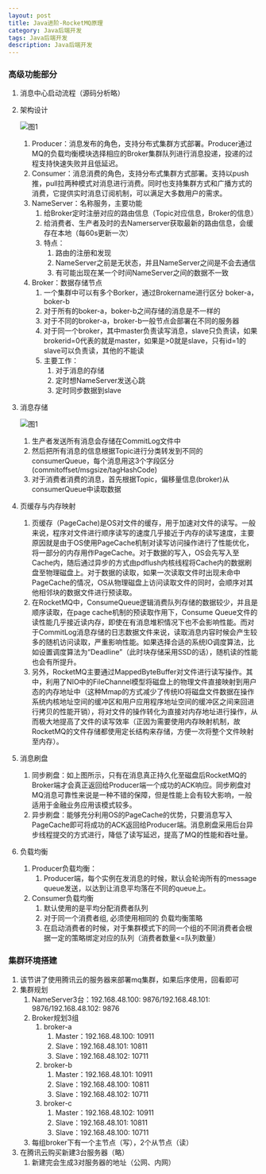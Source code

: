 ```yaml
---
layout: post
title: Java进阶-RocketMQ原理
category: Java后端开发
tags: Java后端开发
description: Java后端开发
--- 
```


### 高级功能部分
1. 消息中心启动流程（源码分析略）
2. 架构设计

    ![图1](https://gitee.com/zhonghua123/blogimgs/raw/master/img/javazh-75.png)
    
    1. Producer：消息发布的角色，支持分布式集群方式部署。Producer通过MQ的负载均衡模块选择相应的Broker集群队列进行消息投递，投递的过程支持快速失败并且低延迟。
    2. Consumer：消息消费的角色，支持分布式集群方式部署。支持以push推，pull拉两种模式对消息进行消费。同时也支持集群方式和广播方式的消费，它提供实时消息订阅机制，可以满足大多数用户的需求。
    3. NameServer：名称服务，主要功能
        1. 给Broker定时注册对应的路由信息（Topic对应信息，Broker的信息）
        2. 给消费者、生产者及时的去Namerserver获取最新的路由信息，会缓存在本地（每60s更新一次）
        3. 特点：
            1. 路由的注册和发现
            2. NameServer之前是无状态，并且NameServer之间是不会去通信
            3. 有可能出现在某一个时间NameServer之间的数据不一致
    4. Broker：数据存储节点
        1. 一个集群中可以有多个Borker，通过Brokername进行区分 boker-a，boker-b
        2. 对于所有的boker-a，boker-b之间存储的消息是不一样的
        3. 对于不同的broker-a，broker-b一般节点会部署在不同的服务器
        4. 对于同一个broker，其中master负责读写消息，slave只负责读，如果brokerid=0代表的就是master，如果是>0就是slave，只有id=1的slave可以负责读，其他的不能读
        5. 主要工作：
            1. 对于消息的存储
            2. 定时想NameServer发送心跳
            3. 定时同步数据到slave 
3. 消息存储
    
    ![图1](https://gitee.com/zhonghua123/blogimgs/raw/master/img/javazh-76.png)
    
    1. 生产者发送所有消息会存储在CommitLog文件中
    2. 然后把所有消息的信息根据Topic进行分类转发到不同的consumerQueue，每个消息用这3个字段区分(commitoffset/msgsize/tagHashCode)
    3. 对于消费者消费的消息，首先根据Topic，偏移量信息(broker)从consumerQueue中读取数据
4. 页缓存与内存映射
    1. 页缓存（PageCache)是OS对文件的缓存，用于加速对文件的读写。一般来说，程序对文件进行顺序读写的速度几乎接近于内存的读写速度，主要原因就是由于OS使用PageCache机制对读写访问操作进行了性能优化，将一部分的内存用作PageCache。对于数据的写入，OS会先写入至Cache内，随后通过异步的方式由pdflush内核线程将Cache内的数据刷盘至物理磁盘上。对于数据的读取，如果一次读取文件时出现未命中PageCache的情况，OS从物理磁盘上访问读取文件的同时，会顺序对其他相邻块的数据文件进行预读取。
    2. 在RocketMQ中，ConsumeQueue逻辑消费队列存储的数据较少，并且是顺序读取，在page cache机制的预读取作用下，Consume Queue文件的读性能几乎接近读内存，即使在有消息堆积情况下也不会影响性能。而对于CommitLog消息存储的日志数据文件来说，读取消息内容时候会产生较多的随机访问读取，严重影响性能。如果选择合适的系统IO调度算法，比如设置调度算法为“Deadline”（此时块存储采用SSD的话），随机读的性能也会有所提升。
    3. 另外，RocketMQ主要通过MappedByteBuffer对文件进行读写操作。其中，利用了NIO中的FileChannel模型将磁盘上的物理文件直接映射到用户态的内存地址中（这种Mmap的方式减少了传统IO将磁盘文件数据在操作系统内核地址空间的缓冲区和用户应用程序地址空间的缓冲区之间来回进行拷贝的性能开销），将对文件的操作转化为直接对内存地址进行操作，从而极大地提高了文件的读写效率（正因为需要使用内存映射机制，故RocketMQ的文件存储都使用定长结构来存储，方便一次将整个文件映射至内存）。
5. 消息刷盘
    1. 同步刷盘：如上图所示，只有在消息真正持久化至磁盘后RocketMQ的Broker端才会真正返回给Producer端一个成功的ACK响应。同步刷盘对MQ消息可靠性来说是一种不错的保障，但是性能上会有较大影响，一般适用于金融业务应用该模式较多。
    2. 异步刷盘：能够充分利用OS的PageCache的优势，只要消息写入PageCache即可将成功的ACK返回给Producer端。消息刷盘采用后台异步线程提交的方式进行，降低了读写延迟，提高了MQ的性能和吞吐量。
6. 负载均衡
    1. Producer负载均衡：
        1. Producer端，每个实例在发消息的时候，默认会轮询所有的message queue发送，以达到让消息平均落在不同的queue上。
    2. Consumer负载均衡
        1. 默认使用的是平均分配消费者队列 
        2. 对于同一个消费者组, 必须使用相同的 负载均衡策略
        3. 在启动消费者的时候，对于集群模式下的同一个组的不同消费者会根据一定的策略绑定对应的队列（消费者数量<=队列数量）

### 集群环境搭建
1. 该节讲了使用腾讯云的服务器来部署mq集群，如果后序使用，回看即可
2. 集群规划
    1. NameServer3台：192.168.48.100: 9876/192.168.48.101: 9876/192.168.48.102: 9876
    2. Broker规划3组
        1. broker-a
            1. Master：192.168.48.100: 10911
            2. Slave：192.168.48.101: 10811
            3. Slave：192.168.48.102: 10711
        2. broker-b
            1. Master：192.168.48.101: 10911
            2. Slave：192.168.48.100: 10811
            3. Slave：192.168.48.102: 10711
        3. broker-c
            1. Master：192.168.48.102: 10911
            2. Slave：192.168.48.101: 10811
            3. Slave：192.168.48.100: 10711
    3. 每组broker下有一个主节点（写），2个从节点（读）
3. 在腾讯云购买新建3台服务器（略）
    1. 新建完会生成3对服务器的地址（公网、内网）



